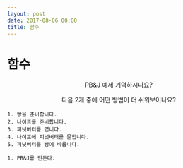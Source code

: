 ```yaml
---
layout: post
date: 2017-08-06 00:00
title: 함수 
---
```


# 함수

<center>

PB&J 예제 기억하시나요?

다음 2개 중에 어떤 방법이 더 쉬워보이나요?

</center>

<div id="ppt" markdown="1">

```
1. 빵을 준비합니다.
2. 나이프를 준비합니다.
3. 피넛버터를 엽니다.
4. 나이프에 피넛버터를 묻힙니다.
5. 피넛버터를 빵에 바릅니다.
```

</div>

<div id="desc" markdown="1">


```
1. PB&J를 만든다.



```

</div>

